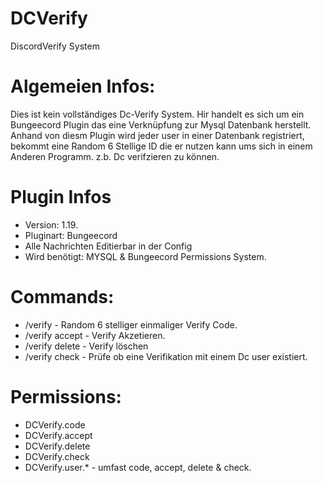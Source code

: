 # DCVerify
DiscordVerify System
# Algemeien Infos: 

Dies ist kein vollständiges Dc-Verify System. Hir handelt es sich um ein Bungeecord Plugin das eine Verknüpfung zur Mysql Datenbank herstellt. Anhand von diesm Plugin wird jeder user in einer Datenbank registriert, bekommt eine Random 6 Stellige ID die er nutzen kann ums sich in einem Anderen Programm. z.b. Dc verifzieren zu können. 

# Plugin Infos
- Version: 1.19.
- Pluginart: Bungeecord
- Alle Nachrichten Editierbar in der Config
- Wird benötigt: MYSQL & Bungeecord Permissions System. 

# Commands:
- /verify - Random 6 stelliger einmaliger Verify Code. 
- /verify accept - Verify Akzetieren.
- /verify delete - Verify löschen 
- /verify check - Prüfe ob eine Verifikation mit einem Dc user existiert.

# Permissions:
- DCVerify.code
- DCVerify.accept 
- DCVerify.delete 
- DCVerify.check
- DCVerify.user.* - umfast code, accept, delete & check.

